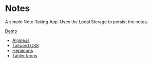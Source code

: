 # Notes

A simple Note-Taking App.
Uses the Local Storage to persist the notes.

[Demo](https://elf02.github.io/notes/)

* [Alpine.js](https://github.com/alpinejs/alpine)
* [Tailwind CSS](https://tailwindcss.com/)
* [Heroicons](https://heroicons.dev/)
* [Tabler Icons](https://github.com/tabler/tabler-icons)

